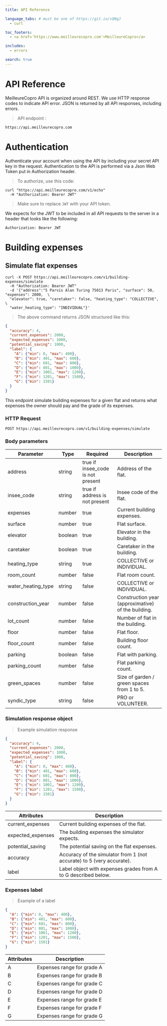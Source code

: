 ```yaml
---
title: API Reference

language_tabs: # must be one of https://git.io/vQNgJ
  - curl

toc_footers:
  - <a href='https://www.meilleurecopro.com'>MeilleureCopro</a>

includes:
  - errors

search: true
---
```


# API Reference

MeilleureCopro API is organized around REST. We use HTTP response codes to indicate API error. JSON is returned by all API responses, including errors.

> API endpoint :
```
https://api.meilleurecopro.com
```


# Authentication

Authenticate your account when using the API by including your secret API key in the request. Authentication to the API is performed via a Json Web Token put in Authorization header.

> To authorize, use this code:

```curl
curl "https://api.meilleurecopro.com/v1/echo"
  -H "Authorization: Bearer JWT"
```

> Make sure to replace `JWT` with your API token.

We expects for the JWT to be included in all API requests to the server in a header that looks like the following:

`Authorization: Bearer JWT`

# Building expenses

## Simulate flat expenses

```curl
curl -X POST https://api.meilleurecopro.com/v1/building-expenses/simulate
  -H "Authorization: Bearer JWT"
  -d '{"address":"5 Parvis Alan Turing 75013 Paris", "surface": 50, "expenses": 2000,  \
  "elevator": true, "caretaker": false, "heating_type": "COLLECTIVE", \
  "water_heating_type": "INDIVIDUAL"}'
```

> The above command returns JSON structured like this:

```json
{
  "accuracy": 4,
  "current_expenses": 2000,
  "expected_expenses": 1000,
  "potential_saving": 1000,
  "label": {
    "A": {"min": 0, "max": 400},
    "B": {"min": 401, "max": 600},
    "C": {"min": 601, "max": 800},
    "D": {"min": 801, "max": 1000},
    "E": {"min": 1001, "max": 1200},
    "F": {"min": 1201, "max": 1500},
    "G": {"min": 1501}
  }
}
```

This endpoint simulate building expenses for a given flat and returns what expenses the owner should pay and the grade of its expenses.


### HTTP Request

`POST https://api.meilleurecopro.com/v1/building-expenses/simulate`

### Body parameters

Parameter | Type | Required | Description
--------- | ------- | ------- | -----------
address | string | true if insee_code is not present | Address of the flat.
insee_code | string | true if address is not present | Insee code of the flat.
expenses | number | true | Current building expenses.
surface | number |true | Flat surface.
elevator | boolean |true | Elevator in the building.
caretaker| boolean |true | Caretaker in the building.
heating_type | string | true | COLLECTIVE or INDIVIDUAL.
room_count | number | false | Flat room count.
water_heating_type | string |false | COLLECTIVE or INDIVIDUAL.
construction_year | number |false | Construction year (approximative) of the building.
lot_count | number |false | Number of flat in the building.
floor | number |false | Flat floor.
floor_count | number |false | Building floor count.
parking | boolean |false | Flat with parking.
parking_count | number |false | Flat parking count.
green_spaces  | number | false | Size of garden / green spaces from 1 to 5.
syndic_type | string |false | PRO or VOLUNTEER.


### Simulation response object


> Example simulation response

```json
{
  "accuracy": 4,
  "current_expenses": 2000,
  "expected_expenses": 1000,
  "potential_saving": 1000,
  "label": {
    "A": {"min": 0, "max": 400},
    "B": {"min": 401, "max": 600},
    "C": {"min": 601, "max": 800},
    "D": {"min": 801, "max": 1000},
    "E": {"min": 1001, "max": 1200},
    "F": {"min": 1201, "max": 1500},
    "G": {"min": 1501}
  }
}
```

Attributes | Description
--------- | -----------
current_expenses |  Current building expenses of the flat.
expected_expenses |  The building expenses the simulator expects.
potential_saving | The potential saving on the flat expenses.
accuracy | Accuracy of the simulator from 1 (not accurate) to 5 (very accurate).
label | Label object with expenses grades from A to G described below.


### Expenses label

> Example of a label

```json
{
  "A": {"min": 0, "max": 400},
  "B": {"min": 401, "max": 600},
  "C": {"min": 601, "max": 800},
  "D": {"min": 801, "max": 1000},
  "E": {"min": 1001, "max": 1200},
  "F": {"min": 1201, "max": 1500},
  "G": {"min": 1501}
}
```

Attributes | Description
--------- | -----------
A |  Expenses range for grade A
B |  Expenses range for grade B
C |  Expenses range for grade C
D |  Expenses range for grade D
E |  Expenses range for grade E
F |  Expenses range for grade F
G |  Expenses range for grade G

